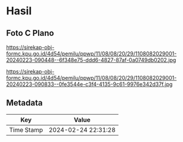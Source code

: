 # Hasil

## Foto C Plano

https://sirekap-obj-formc.kpu.go.id/4d54/pemilu/ppwp/11/08/08/20/29/1108082029001-20240223-090448--6f348e75-ddd6-4827-87af-0a0749db0202.jpg

https://sirekap-obj-formc.kpu.go.id/4d54/pemilu/ppwp/11/08/08/20/29/1108082029001-20240223-090833--0fe3544e-c3f4-4135-9c61-9976e342d37f.jpg


## Metadata

| Key        | Value               |
| ---------- | ------------------- |
| Time Stamp | 2024-02-24 22:31:28 |



